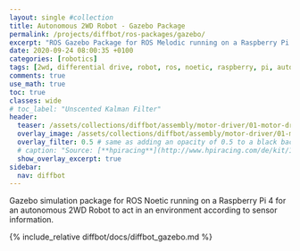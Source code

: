 ```yaml
---
layout: single #collection
title: Autonomous 2WD Robot - Gazebo Package
permalink: /projects/diffbot/ros-packages/gazebo/
excerpt: "ROS Gazebo Package for ROS Melodic running on a Raspberry Pi 4 for an autonomous 2WD Robot to act in an environment according to sensor information."
date: 2020-09-24 08:00:35 +0100
categories: [robotics]
tags: [2wd, differential drive, robot, ros, noetic, raspberry, pi, autonomous, ubuntu, focal, package, gazebo, simulation]
comments: true
use_math: true
toc: true
classes: wide
# toc_label: "Unscented Kalman Filter"
header:
  teaser: /assets/collections/diffbot/assembly/motor-driver/01-motor-driver.jpg
  overlay_image: /assets/collections/diffbot/assembly/motor-driver/01-motor-driver.jpg
  overlay_filter: 0.5 # same as adding an opacity of 0.5 to a black background
  # caption: "Source: [**hpiracing**](http://www.hpiracing.com/de/kit/114343)"
  show_overlay_excerpt: true
sidebar:
  nav: diffbot
---
```


Gazebo simulation package for ROS Noetic running on a Raspberry Pi 4 for an autonomous 2WD Robot 
to act in an environment according to sensor information.


{% include_relative diffbot/docs/diffbot_gazebo.md %}
